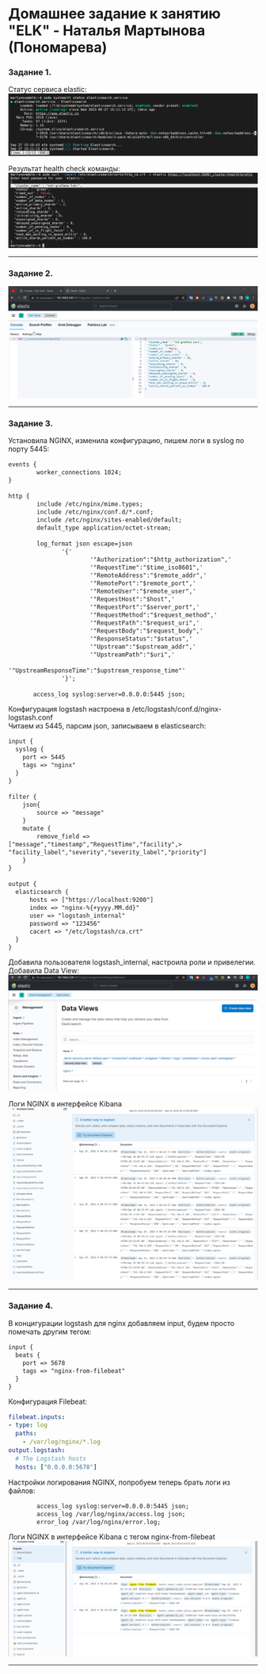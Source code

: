# Домашнее задание к занятию "ELK" - Наталья Мартынова (Пономарева)

### Задание 1.

Статус сервиса elastic: 
![Снимок1](https://github.com/NatoshFehn/hw-sdb-03/blob/main/Снимок1.png)   

Результат health check команды: 
![Снимок2](https://github.com/NatoshFehn/hw-sdb-03/blob/main/Снимок2.png)    

---

### Задание 2.

![Снимок3](https://github.com/NatoshFehn/hw-sdb-03/blob/main/Снимок3.png)  

---

### Задание 3.

Установила NGINX, изменила конфигурацию, пишем логи в syslog по порту 5445:  

```
events {
        worker_connections 1024;
}
 
http {
        include /etc/nginx/mime.types;
        include /etc/nginx/conf.d/*.conf;
        include /etc/nginx/sites-enabled/default;
        default_type application/octet-stream;

        log_format json escape=json
               '{'
                       '"Authorization":"$http_authorization",'
                       '"RequestTime":"$time_iso8601",'
                       '"RemoteAddress":"$remote_addr",'
                       '"RemotePort":"$remote_port",'
                       '"RemoteUser":"$remote_user",'
                       '"RequestHost":"$host",'
                       '"RequestPort":"$server_port",'
                       '"RequestMethod":"$request_method",'
                       '"RequestPath":"$request_uri",'
                       '"RequestBody":"$request_body",'
                       '"ResponseStatus":"$status",'
                       '"Upstream":"$upstream_addr",'
                       '"UpstreamPath":"$uri",'
                       '"UpstreamResponseTime":"$upstream_response_time"'
               '}';
 
       access_log syslog:server=0.0.0.0:5445 json;
```   
 
Конфигурация logstash настроена в /etc/logstash/conf.d/nginx-logstash.conf   
Читаем из 5445, парсим json, записываем в elasticsearch:

```
input {
  syslog {
    port => 5445
    tags => "nginx"
  }
}
 
filter {
    json{
        source => "message"
    }
    mutate {
        remove_field => ["message","timestamp","RequestTime","facility",> "facility_label","severity","severity_label","priority"]
    }
}
 
output {
  elasticsearch {
      hosts => ["https://localhost:9200"]
      index => "nginx-%{+yyyy.MM.dd}"
      user => "logstash_internal"
      password => "123456"
      cacert => "/etc/logstash/ca.crt"
  }
}
```  
 
Добавила пользователя logstash_internal, настроила роли и привелегии. Добавила Data  View:  
![Снимок4](https://github.com/NatoshFehn/hw-sdb-03/blob/main/Снимок5.png) 
 
Логи NGINX в интерфейсе Kibana
![Снимок5](https://github.com/NatoshFehn/hw-sdb-03/blob/main/Снимок4.png) 

---

### Задание 4.

В концигурации logstash для nginx добавляем input, будем просто помечать другим тегом:
```
input {
  beats {
    port => 5678
    tags => "nginx-from-filebeat"
  }
}
```
 
Конфигурация Filebeat:

```yml
filebeat.inputs:
- type: log
  paths:
    - /var/log/nginx/*.log
output.logstash:
  # The Logstash hosts
  hosts: ["0.0.0.0:5678"]
```
 
Настройки логирования NGINX, попробуем теперь брать логи из файлов:
```
        access_log syslog:server=0.0.0.0:5445 json;
        access_log /var/log/nginx/access.log json;
        error_log /var/log/nginx/error.log;
```
Логи NGINX в интерфейсе Kibana с тегом nginx-from-filebeat
![Снимок6](https://github.com/NatoshFehn/hw-sdb-03/blob/main/Снимок6.png) 

---
